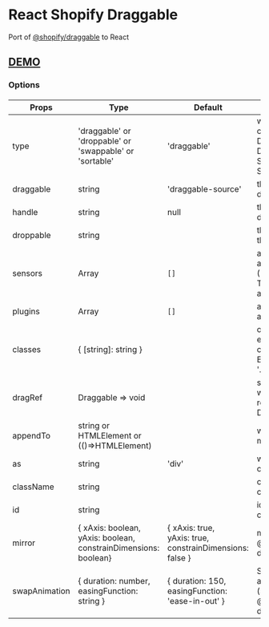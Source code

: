 # React Shopify Draggable

Port of [@shopify/draggable](https://github.com/Shopify/draggable) to React

## [DEMO]()

### Options

#### <DraggableContainer/>

| Props         | Type                                                                    | Default                                                          | Description                                                                            |
| ------------- | ----------------------------------------------------------------------- | ---------------------------------------------------------------- | -------------------------------------------------------------------------------------- |
| type          | 'draggable' or 'droppable' or 'swappable' or 'sortable'                 | 'draggable'                                                      | what type of container is it? Draggable, Droppable, Swappable, Sortable.               |
| draggable     | string                                                                  | 'draggable-source'                                               | the class added to draggable items                                                     |
| handle        | string                                                                  | null                                                             | the class added to draggable handles                                                   |
| droppable     | string                                                                  |                                                                  | the class added to the droppable zone                                                  |
| sensors       | Array<Sensor>                                                           | `[]`                                                             | additional sensors added to Draggable (MouseSensor & TouchSensor already included)     |
| plugins       | Array<BasePlugin>                                                       | `[]`                                                             | additional plugins added to Draggable                                                  |
| classes       | { [string]: string }                                                    |                                                                  | object keyed by events. Values are classnames added. Ex { 'drag:start': '.add-class' } |
| dragRef       | Draggable => void                                                       |                                                                  | similar to how refs work in React. This ref will return the Draggable instance         |
| appendTo      | string or HTMLElement or (()=>HTMLElement)                              |                                                                  | what to append the mirror element to                                                   |
| as            | string                                                                  | 'div'                                                            | what to render this container as                                                       |
| className     | string                                                                  |                                                                  | class to add to this container element                                                 |
| id            | string                                                                  |                                                                  | id to add to this container element                                                    |
| mirror        | { xAxis: boolean,<br> yAxis: boolean,<br> constrainDimensions: boolean} | { xAxis: true,<br> yAxis: true,<br> constrainDimensions: false } | mirror options (see @shopify/draggable docs)                                           |
| swapAnimation | { duration: number,<br> easingFunction: string }                        | { duration: 150,<br> easingFunction: 'ease-in-out' }             | Sortable swap animation options (see @shopify/draggable docs)                          |

#### <DraggableItem/>

#### <DraggableHandle/>

#### <DroppableZone/>
